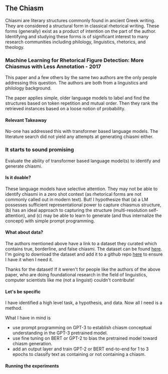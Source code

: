 ## The Chiasm 

Chiasmi are literary structures commonly found in ancient Greek writing. They are considered a structural form in classical rhetorical writing. These forms (generally) exist as a product of intention on the part of the author. Identifying and studying these forms is of significant interest to many research communities including philology, linguistics, rhetorics, and theology. 

### Machine Learning for Rhetorical Figure Detection: More Chiasmus with Less Annotation - 2017

This paper and a few others by the same two authors are the only people addressing this question. The authors are both from a linguistics and philology background. 

The paper applies simple, older language models to label and find the structures based on token repetition and mutual order. Then they rank the retrieved instances based on a loose notion of probability. 

#### Relevant Takeaway

No-one has addressed this with transformer based language models. The literature search did not yield any attempts at generating chiasmi either. 


### It starts to sound promising

Evaluate the ability of transformer based language model(s) to identify and generate chiasmi. 

#### Is it doable?

These language models have selective attention. They may not be able to identify chiasmi in a zero shot context (as rhetorical forms are not commonly called out in modern text). But! I hypothesize that (a) a LM possesses sufficient representational power to capture chiasmus structure, (b) has an ideal approach to capturing the structure (multi-resolution self-attention), and (c) may be able to learn to generate (and thus internalize the concept) with simple prompt programming. 

#### What about data?

The authors mentioned above have a link to a dataset they curated which contains true, borderline, and false chiasmi. The dataset can be found [here](http://stp.lingfil.uu.se/~marie/chiasme.htm). I'm going to download the dataset and add it to a github repo [here](https://github.com/JesseTNRoberts/ChiasmNLP/tree/main/Data) to ensure I have it when I need it. 

Thanks for the dataset! If it weren't for people like the authors of the above paper, who are doing foundational research in the field of linguistics, computer scientists like me (not a linguist) couldn't contribute!

#### Let's be specific 

I have identified a high level task, a hypothesis, and data. Now all I need is a method. 

What I have in mind is
- use prompt programming on GPT-3 to establish chiasm conceptual understanding in the GPT-3 pretrained model.
- use fine tuning on BERT or GPT-2 to bias the pretrained model toward chiasm generation.
- add an output layer and train GPT-2 or BERT end-to-end for 1 to 3 epochs to classify text as containing or not containing a chiasm.

#### Running the experiments



